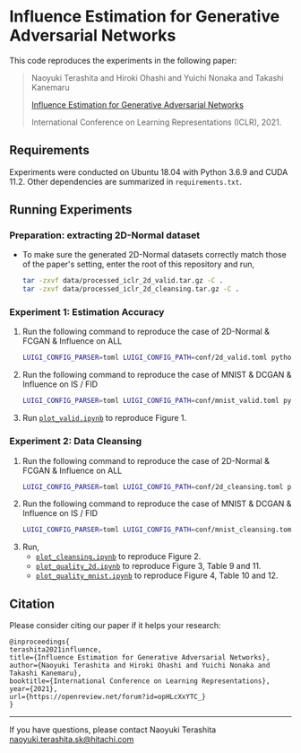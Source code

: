 # Influence Estimation for Generative Adversarial Networks

This code reproduces the experiments in the following paper:

> Naoyuki Terashita and Hiroki Ohashi and Yuichi Nonaka and Takashi Kanemaru
>
> [Influence Estimation for Generative Adversarial Networks](https://openreview.net/forum?id=opHLcXxYTC_)
>
> International Conference on Learning Representations (ICLR), 2021.


## Requirements

Experiments were conducted on Ubuntu 18.04 with Python 3.6.9 and CUDA 11.2. Other dependencies are summarized in `requirements.txt`.

## Running Experiments
### Preparation: extracting 2D-Normal dataset
- To make sure the generated 2D-Normal datasets correctly match those of the paper's setting, enter the root of this repository and run,  
    ~~~bash
    tar -zxvf data/processed_iclr_2d_valid.tar.gz -C .
    tar -zxvf data/processed_iclr_2d_cleansing.tar.gz -C .
    ~~~

### Experiment 1: Estimation Accuracy
1. Run the following command to reproduce the case of 2D-Normal & FCGAN & Influence on ALL
    ~~~bash
    LUIGI_CONFIG_PARSER=toml LUIGI_CONFIG_PATH=conf/2d_valid.toml python3 main.py TotalizeValid --local-scheduler
    ~~~
2. Run the following command to reproduce the case of MNIST & DCGAN & Influence on IS / FID
    ~~~bash
    LUIGI_CONFIG_PARSER=toml LUIGI_CONFIG_PATH=conf/mnist_valid.toml python3 main.py TotalizeValid --local-scheduler
    ~~~
3. Run [`plot_valid.ipynb`](plot_valid.ipynb) to reproduce Figure 1.

### Experiment 2: Data Cleansing
1. Run the following command to reproduce the case of 2D-Normal & FCGAN & Influence on ALL
    ~~~bash
    LUIGI_CONFIG_PARSER=toml LUIGI_CONFIG_PATH=conf/2d_cleansing.toml python3 main.py TotalizeCleansingWrtEval --local-scheduler
    ~~~
2. Run the following command to reproduce the case of MNIST & DCGAN & Influence on IS / FID
    ~~~bash
    LUIGI_CONFIG_PARSER=toml LUIGI_CONFIG_PATH=conf/mnist_cleansing.toml python3 main.py TotalizeCleansingWrtEval --local-scheduler
    ~~~
3. Run,
    - [`plot_cleansing.ipynb`](plot_cleansing.ipynb) to reproduce Figure 2.
    - [`plot_quality_2d.ipynb`](plot_quality_2d.ipynb) to reproduce Figure 3, Table 9 and 11.
    - [`plot_quality_mnist.ipynb`](plot_quality_mnist.ipynb) to reproduce Figure 4, Table 10 and 12.

## Citation

Please consider citing our paper if it helps your research:

```
@inproceedings{
terashita2021influence,
title={Influence Estimation for Generative Adversarial Networks},
author={Naoyuki Terashita and Hiroki Ohashi and Yuichi Nonaka and Takashi Kanemaru},
booktitle={International Conference on Learning Representations},
year={2021},
url={https://openreview.net/forum?id=opHLcXxYTC_}
}
```
---

If you have questions, please contact Naoyuki Terashita [naoyuki.terashita.sk@hitachi.com](mailto:naoyuki.terashita.sk@hitachi.com)

